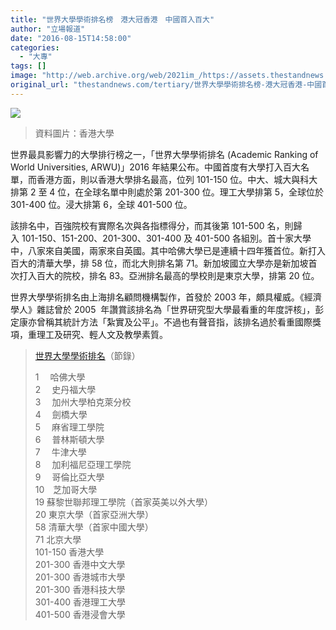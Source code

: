 ```yaml
---
title: "世界大學學術排名榜　港大冠香港　中國首入百大"
author: "立場報道"
date: "2016-08-15T14:58:00"
categories:
  - "大專"
tags: []
image: "http://web.archive.org/web/2021im_/https://assets.thestandnews.com/media/photos/094_1HZDc.png"
original_url: "thestandnews.com/tertiary/世界大學學術排名榜-港大冠香港-中國首入百大"
---
```

![](http://web.archive.org/web/2021im_/https://assets.thestandnews.com/media/photos/094_1HZDc.png)
> 資料圖片：香港大學

世界最具影響力的大學排行榜之一，「世界大學學術排名 (Academic Ranking of World Universities, ARWU)」2016 年結果公布。中國首度有大學打入百大名單，而香港方面，則以香港大學排名最高，位列 101-150 位。中大、城大與科大排第 2 至 4 位，在全球名單中則處於第 201-300 位。理工大學排第 5，全球位於 301-400 位。浸大排第 6，全球 401-500 位。

該排名中，百強院校有實際名次與各指標得分，而其後第 101-500 名，則歸入 101-150、151-200、201-300、301-400 及 401-500 各組別。首十家大學中，八家來自美國，兩家來自英國。其中哈佛大學已是連續十四年獲首位。新打入百大的清華大學，排 58 位，而北大則排名第 71。新加坡國立大學亦是新加坡首次打入百大的院校，排名 83。亞洲排名最高的學校則是東京大學，排第 20 位。

世界大學學術排名由上海排名顧問機構製作，首發於 2003 年，頗具權威。《經濟學人》雜誌曾於 2005  年讚賞該排名為「世界研究型大學最看重的年度評核」，彭定康亦曾稱其統計方法「紮實及公平」。不過也有聲音指，該排名過於看重國際獎項，重理工及研究、輕人文及教學素質。

> [世界大學學術排名](http://web.archive.org/web/20211229062257/http://www.shanghairanking.com/ARWU2016.html)（節錄）
> 
> 1 　哈佛大學  
> 2 　史丹福大學  
> 3 　加州大學柏克萊分校  
> 4 　劍橋大學  
> 5 　麻省理工學院  
> 6 　普林斯頓大學  
> 7 　牛津大學  
> 8 　加利福尼亞理工學院  
> 9 　哥倫比亞大學  
> 10　芝加哥大學  
> 19 蘇黎世聯邦理工學院（首家英美以外大學）  
> 20 東京大學（首家亞洲大學）  
> 58 清華大學（首家中國大學）  
> 71 北京大學  
> 101-150 香港大學  
> 201-300 香港中文大學  
> 201-300 香港城市大學  
> 201-300 香港科技大學  
> 301-400 香港理工大學  
> 401-500 香港浸會大學